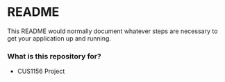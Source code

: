 # README #

This README would normally document whatever steps are necessary to get your application up and running.

### What is this repository for? ###

* CUS1156 Project
